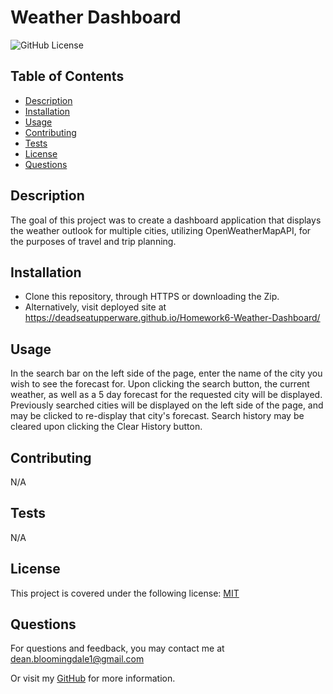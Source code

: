 # Weather Dashboard

  ![GitHub License](https://img.shields.io/badge/License-MIT-blue)

   ## Table of Contents 
  * [Description](#description)
  * [Installation](#installation)
  * [Usage](#usage)
  * [Contributing](#contributing)
  * [Tests](#tests)
  * [License](#license)
  * [Questions](#questions)
  

   ## Description
   The goal of this project was to create a dashboard application that displays the weather outlook for multiple cities, utilizing OpenWeatherMapAPI, for the purposes of travel and trip planning.

   ## Installation
   - Clone this repository, through HTTPS or downloading the Zip. 
   - Alternatively, visit deployed site at https://deadseatupperware.github.io/Homework6-Weather-Dashboard/

   ## Usage
   In the search bar on the left side of the page, enter the name of the city you wish to see the forecast for. Upon clicking the search button, the current weather, as well as a 5 day forecast for the requested city will be displayed. Previously searched cities will be displayed on the left side of the page, and may be clicked to re-display that city's forecast. Search history may be cleared upon clicking the Clear History button.

   ## Contributing
   N/A

   ## Tests
   N/A

   ## License
   This project is covered under the following license:
    [MIT](https://opensource.org/license/MIT)

    
    

   ## Questions
   For questions and feedback, you may contact me at [dean.bloomingdale1@gmail.com](mailto:dean.bloomingdale1@gmail.com)

   Or visit my [GitHub](https://github.com/DeadSeaTupperware) for more information.

